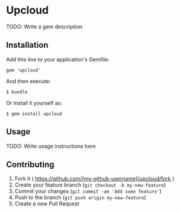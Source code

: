 # Upcloud

TODO: Write a gem description

## Installation

Add this line to your application's Gemfile:

    gem 'upcloud'

And then execute:

    $ bundle

Or install it yourself as:

    $ gem install upcloud

## Usage

TODO: Write usage instructions here

## Contributing

1. Fork it ( https://github.com/[my-github-username]/upcloud/fork )
2. Create your feature branch (`git checkout -b my-new-feature`)
3. Commit your changes (`git commit -am 'Add some feature'`)
4. Push to the branch (`git push origin my-new-feature`)
5. Create a new Pull Request
